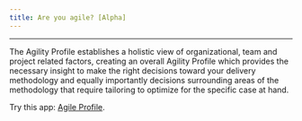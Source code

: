 ```yaml
---
title: Are you agile? [Alpha] 
---
```

------------------------------------------------------------------
The Agility Profile establishes a holistic view of organizational, team and project related factors, creating an overall Agility Profile which provides the necessary insight to make the right decisions toward your delivery methodology and equally importantly decisions surrounding areas of the methodology that require tailoring to optimize for the specific case at hand.

Try this app: [Agile Profile](http://www.agilegov.ca/).
